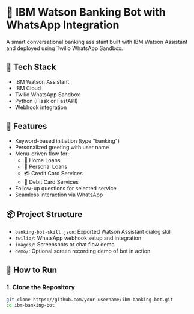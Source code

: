 # 💬 IBM Watson Banking Bot with WhatsApp Integration

A smart conversational banking assistant built with IBM Watson Assistant and deployed using Twilio WhatsApp Sandbox.

## 🔧 Tech Stack
- IBM Watson Assistant
- IBM Cloud
- Twilio WhatsApp Sandbox
- Python (Flask or FastAPI)
- Webhook integration

## 🎯 Features
- Keyword-based initiation (type "banking")
- Personalized greeting with user name
- Menu-driven flow for:
  - 🏡 Home Loans
  - 💸 Personal Loans
  - 💳 Credit Card Services
  - 🏧 Debit Card Services
- Follow-up questions for selected service
- Seamless interaction via WhatsApp

## 📦 Project Structure

- `banking-bot-skill.json`: Exported Watson Assistant dialog skill
- `twilio/`: WhatsApp webhook setup and integration
- `images/`: Screenshots or chat flow demo
- `demo/`: Optional screen recording demo of bot in action

## 🚀 How to Run

### 1. Clone the Repository
```bash
git clone https://github.com/your-username/ibm-banking-bot.git
cd ibm-banking-bot
